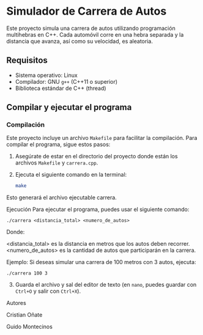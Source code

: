 # Simulador de Carrera de Autos

Este proyecto simula una carrera de autos utilizando programación multihebras en C++. Cada automóvil corre en una hebra separada y la distancia que avanza, así como su velocidad, es aleatoria.

## Requisitos

- Sistema operativo: Linux
- Compilador: GNU `g++` (C++11 o superior)
- Biblioteca estándar de C++ (thread)

## Compilar y ejecutar el programa

### Compilación

Este proyecto incluye un archivo `Makefile` para facilitar la compilación. Para compilar el programa, sigue estos pasos:

1. Asegúrate de estar en el directorio del proyecto donde están los archivos `Makefile` y `carrera.cpp`.
   
2. Ejecuta el siguiente comando en la terminal:

   ```bash
   make

Esto generará el archivo ejecutable carrera.

Ejecución
Para ejecutar el programa, puedes usar el siguiente comando:

```
./carrera <distancia_total> <numero_de_autos>
```


Donde:

<distancia_total> es la distancia en metros que los autos deben recorrer.
<numero_de_autos> es la cantidad de autos que participarán en la carrera.

Ejemplo:
Si deseas simular una carrera de 100 metros con 3 autos, ejecuta:


```
./carrera 100 3
```

3. Guarda el archivo y sal del editor de texto (en `nano`, puedes guardar con `Ctrl+O` y salir con `Ctrl+X`).


Autores

Cristian Oñate

Guido Montecinos
